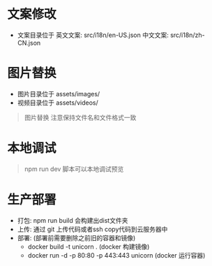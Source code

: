 # 文案修改
- 文案目录位于 英文文案: src/i18n/en-US.json 中文文案: src/i18n/zh-CN.json


# 图片替换
- 图片目录位于 assets/images/
- 视频目录位于 assets/videos/
> 图片替换 注意保持文件名和文件格式一致

# 本地调试
> npm run dev 脚本可以本地调试预览

# 生产部署
* 打包: npm run build 会构建出dist文件夹
* 上传: 通过 git 上传代码或者ssh copy代码到云服务器中  
* 部署: (部署前需要删除之前旧的容器和镜像)
  - docker build -t unicorn . (docker 构建镜像)
  - docker run -d -p 80:80 -p 443:443 unicorn (docker 运行容器)
